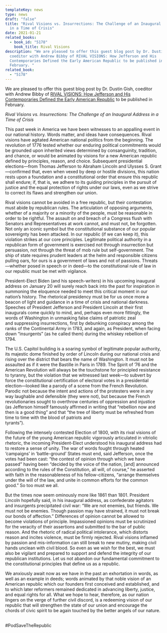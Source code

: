 ```yaml
---
templateKey: news
type: news
draft: "false"
title: "Rival Visions vs. Insurrections: The Challenge of an Inaugural Address
  in a Time of Crisis"
date: 2021-01-21
related_books:
  - book_id: "5178"
    book_title: Rival Visions
description: "We are pleased to offer this guest blog post by Dr. Dustin Gish,
  coeditor with Andrew Bibby of RIVAL VISIONS: How Jefferson and His
  Contemporaries Defined the Early American Republic to be published in
  February. "
related_book:
  - "5178"
---
```

We are pleased to offer this guest blog post by Dr. Dustin Gish, coeditor with Andrew Bibby of [RIVAL VISIONS: How Jefferson and His Contemporaries Defined the Early American Republic](https://www.upress.virginia.edu/title/5178) to be published in February. 

*Rival Visions vs. Insurrections: The Challenge of an Inaugural Address in a Time of Crisis*

This past week in America we have been witnesses to an appalling event in our national history. Words matter, and ideas have consequences. Rival visions have agitated American national politics from the beginning. The revolution of 1776 tested whether our enduring political commitments would be grounded upon inherited views determined by consanguinity, tradition, and chance, or would be animated by visions for a new American republic defined by principles, reason, and choice. Subsequent presidential elections—from Thomas Jefferson to Abraham Lincoln and Ulysses S. Grant—confirmed that, even when vexed by deep or hostile divisions, this nation rests upon a foundation and a constitutional order that ensure this republic shall endure; if, that is, we adhere to its guiding principles in the pursuit of justice and the equal protection of rights under our laws, even as we strive to correct its flaws and strengthen our union. 

Rival visions cannot be avoided in a free republic, but their contestation must abide by republican rules. The articulation of opposing arguments, whether of a majority or a minority of the people, must be reasonable in order to be rightful. The assault on and breach of a Congress flush with Senators and Representatives at work cannot, and must not, be forgotten. Not only an iconic symbol but the constitutional substance of our popular sovereignty has been attacked. In our republic (if we can keep it), this violation strikes at our core principles. Legitimate political authority in a republican form of government is exercised not through insurrection but persuasion, not through the threat of mob rule but self-government. The ship of state requires prudent leaders at the helm and responsible citizens pulling oars, for ours is a government of laws and not of passions. Threats—whether posed in speech or in deed—to the constitutional rule of law in our republic must be met with vigilance. 

President-Elect Biden (and his speech-writers) in his upcoming inaugural address on January 20 will surely reach back into the past for inspiration in summoning the eloquence needed to meet this critical moment in our nation’s history. The rhetorical presidency must be for us once more a beacon of light and guidance in a time of crisis and national darkness. Speeches of President Jefferson and President Lincoln at their first inaugurals come quickly to mind, and, perhaps even more fittingly, the words of Washington in unmasking false claims of patriotic zeal and suppressing insurrections, first by debunking conspiracy among the ranks of the Continental Army in 1783, and again, as President, when facing down “insurgents” (as he called them) during the whiskey rebellion of 1794.     

The U.S. Capitol building is a soaring symbol of legitimate popular authority, its majestic dome finished by order of Lincoln during our national crisis and rising over the district that bears the name of Washington. It must not be assaulted as if it were the Bastille in Paris in 1789. The Spirit of ’76 and the American Revolution will always be the touchstone for principled resistance to tyranny, but the violation that we witnessed last week—to subvert by force the constitutional certification of electoral votes in a presidential election—looked like a parody of a scene from the French Revolution. Parodic not because the intent and actions of the protesters were in any way laughable and defensible (they were not), but because the French revolutionaries sought to overthrow centuries of oppression and injustice (as Jefferson himself famously affirmed in writing that “rebellion now and then is a good thing” and that “the tree of liberty must be refreshed from time to time with the blood of patriots and tyrants”).                                                   

Following the intensely contested Election of 1800, with its rival visions of the future of the young American republic vigorously articulated in vitriolic rhetoric, the incoming President-Elect understood his inaugural address had to restore a sense of unity. The war of words fought through heated ‘campaigns’ in ‘battle-ground’ States must end, said Jefferson, once the votes had been cast: “the contest of opinion through which we have passed” having been “decided by the voice of the nation, \[and] announced according to the rules of the Constitution, all will, of course,” he asserted with faith in the reasonableness of his fellow-citizens, “arrange themselves under the will of the law, and unite in common efforts for the common good.” So too must we all. 

But the times now seem ominously more like 1861 than 1801. President Lincoln hopefully said, in his inaugural address, as confederate agitators and insurgents precipitated civil war: “We are not enemies, but friends. We must not be enemies. Though passion may have strained, it must not break our bonds of affection.” Differences of opinion cannot be allowed to become violations of principle. Impassioned opinions must be scrutinized for the veracity of their assertions and submitted to the bar of public reason. And the rhetoric of radical political intolerance, which distorts reason and incites violence, must be firmly rejected. Rival visions inflamed by passion and mis-information can still break to new mutiny, making civil hands unclean with civil blood. So even as we wish for the best, we must also be vigilant and prepared to support and defend the integrity of our republican institutions. Let us not abandon our fundamental commitment to the constitutional principles that define us as a republic.

We anxiously await now as we have in the past an exhortation in words, as well as an example in deeds; words animated by that noble vision of an American republic which our founders first conceived and established, and to which later reformers remained dedicated in advancing liberty, justice, and equal rights for all. What we hope to hear, therefore, as our nation lingers on the verge of further civil discord, is a redeeming vision of our republic that will strengthen the state of our union and encourage the chords of civic spirit to be again touched by the better angels of our nature.  

\#PodSaveTheRepublic